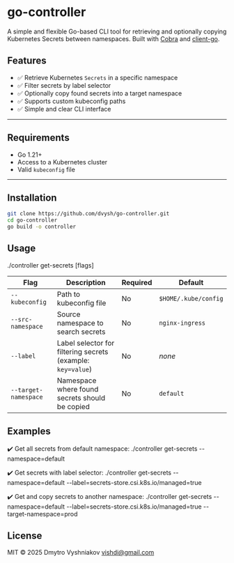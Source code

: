 # go-controller

A simple and flexible Go-based CLI tool for retrieving and optionally copying Kubernetes Secrets between namespaces. Built with [Cobra](https://github.com/spf13/cobra) and [client-go](https://github.com/kubernetes/client-go).

## Features

- ✅ Retrieve Kubernetes `Secrets` in a specific namespace
- ✅ Filter secrets by label selector
- ✅ Optionally copy found secrets into a target namespace
- ✅ Supports custom kubeconfig paths
- ✅ Simple and clear CLI interface

---

## Requirements

- Go 1.21+
- Access to a Kubernetes cluster
- Valid `kubeconfig` file

---

## Installation

```bash
git clone https://github.com/dvysh/go-controller.git
cd go-controller
go build -o controller

```

##  Usage

./controller get-secrets [flags]

| Flag                 | Description                                                 | Required | Default              |
| -------------------- | ----------------------------------------------------------- | -------- | -------------------- |
| `--kubeconfig`       | Path to kubeconfig file                                     | No       | `$HOME/.kube/config` |
| `--src-namespace`        | Source namespace to search secrets                          | No       | `nginx-ingress`            |
| `--label`            | Label selector for filtering secrets (example: `key=value`) | No       | *none*               |
| `--target-namespace` | Namespace where found secrets should be copied              | No       | `default`               |


## Examples

✔️ Get all secrets from default namespace:
./controller get-secrets --namespace=default

✔️ Get secrets with label selector:
./controller get-secrets --namespace=default --label=secrets-store.csi.k8s.io/managed=true

✔️ Get and copy secrets to another namespace:
./controller get-secrets --namespace=default --label=secrets-store.csi.k8s.io/managed=true --target-namespace=prod


## License
MIT © 2025 Dmytro Vyshniakov vishdi@gmail.com
